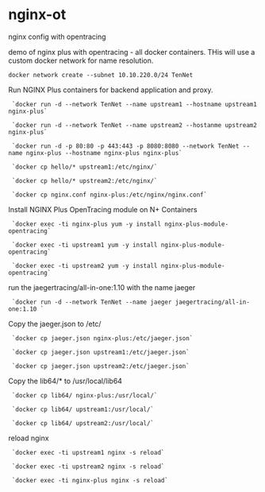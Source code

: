 # nginx-ot
nginx config with opentracing

demo of nginx plus with opentracing - all docker containers. THis will use a custom docker network for name resolution.

`docker network create --subnet 10.10.220.0/24 TenNet`   

Run NGINX Plus containers for backend application and proxy.

     `docker run -d --network TenNet --name upstream1 --hostname upstream1 nginx-plus`

     `docker run -d --network TenNet --name upstream2 --hostanme upstream2 nginx-plus`

     `docker run -d -p 80:80 -p 443:443 -p 8080:8080 --network TenNet --name nginx-plus --hostname nginx-plus nginx-plus`

     `docker cp hello/* upstream1:/etc/nginx/`
     
     `docker cp hello/* upstream2:/etc/nginx/`
     
     `docker cp nginx.conf nginx-plus:/etc/nginx/nginx.conf`


Install NGINX Plus OpenTracing module on N+ Containers

     `docker exec -ti nginx-plus yum -y install nginx-plus-module-opentracing`

     `docker exec -ti upstream1 yum -y install nginx-plus-module-opentracing`
     
     `docker exec -ti upstream2 yum -y install nginx-plus-module-opentracing`

run the jaegertracing/all-in-one:1.10 with the name jaeger

     `docker run -d --network TenNet --name jaeger jaegertracing/all-in-one:1.10 `
   

Copy the jaeger.json to /etc/

     `docker cp jaeger.json nginx-plus:/etc/jaeger.json`
     
     `docker cp jaeger.json upstream1:/etc/jaeger.json`
     
     `docker cp jaeger.json upstream2:/etc/jaeger.json`
     
Copy the lib64/* to /usr/local/lib64

     `docker cp lib64/ nginx-plus:/usr/local/`
     
     `docker cp lib64/ upstream1:/usr/local/`
     
     `docker cp lib64/ upstream2:/usr/local/`


reload nginx

     `docker exec -ti upstream1 nginx -s reload`

     `docker exec -ti upstream2 nginx -s reload`

     `docker exec -ti nginx-plus nginx -s reload`


